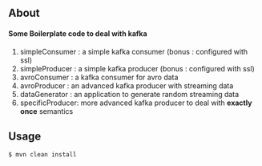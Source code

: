 ## About
#### Some Boilerplate code to deal with **kafka**

1. simpleConsumer : a simple kafka consumer (bonus : configured with ssl)
2. simpleProducer : a simple kafka producer (bonus : configured with ssl)
3. avroConsumer : a kafka consumer for avro data
4. avroProducer : an advanced kafka producer with streaming data
5. dataGenerator : an application to generate random streaming data
6. specificProducer: more advanced kafka producer to deal with **exactly once** semantics

## Usage

```bash
$ mvn clean install
```
